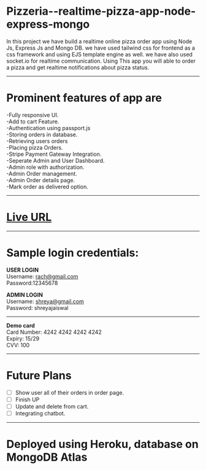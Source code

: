 # Pizzeria--realtime-pizza-app-node-express-mongo

In this project we have build a realtime online pizza order app using Node Js, Express Js and Mongo DB. we have used tailwind css for frontend as a css framework and using EJS template engine as well. we have also used socket.io for realtime communication.
Using This app you will able to order a pizza and get realtime notifications about pizza status.

<hr>

#  Prominent features of app are <br />
-Fully responsive UI.<br />
-Add to cart Feature.<br />
-Authentication using passport.js<br />
-Storing orders in database.<br />
-Retrieving users orders<br />
-Placing pizza Orders.<br />
-Stripe Payment Gateway Integration.<br />
-Seperate Admin and User Dashboard.<br />
-Admin role with authorization.<br />
-Admin Order management.<br />
-Admin Order details page.<br />
-Mark order as delivered option.<br />

<hr>

# [Live URL](https://pizzeria-realtime-pizza-app.herokuapp.com/)

<hr>

#  Sample login credentials:<br/>
__USER LOGIN__
<br/>
Username: rach@gmail.com
<br/>
Password:12345678
<br/>

__ADMIN LOGIN__<br/>
Username: shreya@gmail.com
<br/>
Password: shreyajaiswal
<br/>

<hr>

__Demo card__<br/>
Card Number: 4242 4242 4242 4242
<br/>
Expiry: 15/29
<br/>
CVV: 100

<hr>

#  Future Plans<br/>
- [ ] Show user all of their orders in order page.<br/>
- [ ]  Finish UP<br/>
- [ ] Update and delete from cart.<br/>
- [ ] Integrating chatbot.

<hr>

#  Deployed using Heroku, database on MongoDB Atlas


